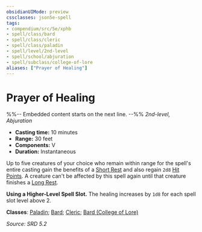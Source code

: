 ```yaml
---
obsidianUIMode: preview
cssclasses: json5e-spell
tags:
- compendium/src/5e/xphb
- spell/class/bard
- spell/class/cleric
- spell/class/paladin
- spell/level/2nd-level
- spell/school/abjuration
- spell/subclass/college-of-lore
aliases: ["Prayer of Healing"]
---
```

# Prayer of Healing
%%-- Embedded content starts on the next line. --%%
*2nd-level, Abjuration*  

- **Casting time:** 10 minutes
- **Range:** 30 feet
- **Components:** V
- **Duration:** Instantaneous

Up to five creatures of your choice who remain within range for the spell's entire casting gain the benefits of a [Short Rest](short-rest-xphb.md) and also regain `2d8` [Hit Points](hit-points-xphb.md). A creature can't be affected by this spell again until that creature finishes a [Long Rest](long-rest-xphb.md).

**Using a Higher-Level Spell Slot.** The healing increases by `1d8` for each spell slot level above 2.

**Classes**: [Paladin](list-spells-classes-paladin.md); [Bard](list-spells-classes-bard.md); [Cleric](list-spells-classes-cleric.md); [Bard (College of Lore)](list-spells-classes-bard-xphb-college-of-lore-xphb.md "subclass=XPHB;class=XPHB")

*Source: SRD 5.2*